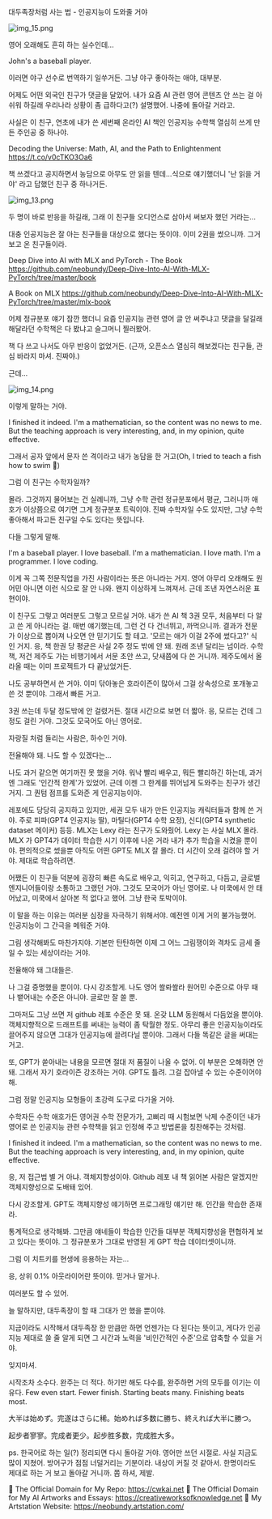 대두족장처럼 사는 법 - 인공지능이 도와줄 거야

![img_15.png](..%2Fimages%2Fimg_15.png)

영어 오래해도 흔히 하는 실수인데...

John's a baseball player.

이러면 야구 선수로 번역하기 일쑤거든. 그냥 야구 좋아하는 애야, 대부분.

어제도 어떤 외국인 친구가 댓글을 달았어. 내가 요즘 AI 관련 영어 콘텐츠 안 쓰는 걸 아쉬워 하길래 우리나라 상황이 좀 급하다고(?) 설명했어. 나중에 돌아갈 거라고.

사실은 이 친구, 연초에 내가 쓴 세번째 온라인 AI 책인 인공지능 수학책 열심히 쓰게 만든 주인공 중 하나야. 

Decoding the Universe: Math, AI, and the Path to Enlightenment
https://t.co/v0cTKO3Oa6

책 쓰겠다고 공지하면서 농담으로 아무도 안 읽을 텐데...식으로 얘기했더니 '난 읽을 거야' 라고 답했던 친구 중 하나거든.

![img_13.png](..%2Fimages%2Fimg_13.png)

두 명이 바로 반응을 하길래, 그래 이 친구들 오디언스로 삼아서 써보자 했던 거라는...

대충 인공지능은 잘 아는 친구들을 대상으로 했다는 뜻이야. 이미 2권을 썼으니까. 그거 보고 온 친구들이라.

Deep Dive into AI with MLX and PyTorch - The Book
https://github.com/neobundy/Deep-Dive-Into-AI-With-MLX-PyTorch/tree/master/book

A Book on MLX
https://github.com/neobundy/Deep-Dive-Into-AI-With-MLX-PyTorch/tree/master/mlx-book

어제 정규분포 얘기 잠깐 했더니 요즘 인공지능 관련 영어 글 안 써주냐고 댓글을 달길래 해달라던 수학책은 다 봤냐고 슬그머니 찔러봤어.

책 다 쓰고 나서도 아무 반응이 없었거든. (근까, 오픈소스 열심히 해보겠다는 친구들, 관심 바라지 마셔. 진짜야.)

근데...

![img_14.png](..%2Fimages%2Fimg_14.png)

이렇게 말하는 거야.

I finished it indeed. I'm a mathematician, so the content was no news to me.
But the teaching approach is very interesting, and, in my opinion, quite effective.

그래서 공자 앞에서 문자 쓴 격이라고 내가 농담을 한 거고(Oh, I tried to teach a fish how to swim 🤣)

그럼 이 친구는 수학자일까?

몰라. 그것까지 물어보는 건 실례니까, 그냥 수학 관련 정규분포에서 평균, 그러니까 애호가 이상쯤으로 여기면 그게 정규분포 트릭이야. 진짜 수학자일 수도 있지만, 그냥 수학 좋아해서 파고든 친구일 수도 있다는 뜻입니다.

다들 그렇게 말해.

I'm a baseball player. I love baseball.
I'm a mathematician. I love math.
I'm a programmer. I love coding.

이게 꼭 그쪽 전문직업을 가진 사람이라는 뜻은 아니라는 거지. 영어 아무리 오래해도 원어민 아니면 이런 식으로 잘 안 나와. 왠지 이상하게 느껴져서. 근데 조낸 자연스러운 표현이야.

이 친구도 그렇고 여러분도 그렇고 모르실 거야. 내가 쓴 AI 책 3권 모두, 처음부터 다 알고 쓴 게 아니라는 걸. 매번 얘기했는데, 그런 건 다 건너뛰고, 까먹으니까. 결과가 전문가 이상으로 뽑아져 나오면 안 믿기기도 할 테고. '모르는 애가 이걸 2주에 썼다고?' 식인 거지. 응, 책 한권 당 평균은 사실 2주 정도 밖에 안 돼. 원래 조낸 달리는 넘이라. 수학책, 저건 제주도 가는 비행기에서 서문 초안 쓰고, 닷새쯤에 다 쓴 거니까. 제주도에서 올라올 때는 이미 프로젝트가 다 끝났었거든. 

나도 공부하면서 쓴 거야. 이미 닦아놓은 호라이즌이 많아서 그걸 상속성으로 포개놓고 쓴 것 뿐이야. 그래서 빠른 거고.

3권 쓰는데 두달 정도밖에 안 걸렸거든. 절대 시간으로 보면 더 짧아. 응, 모르는 건데 그 정도 걸린 거야. 그것도 모국어도 아닌 영어로.

자랑질 처럼 들리는 사람은, 하수인 거야.

전율해야 돼. 나도 할 수 있겠다는...

나도 과거 같으면 여기까진 못 했을 거야. 워낙 빨리 배우고, 뭐든 빨리하긴 하는데, 과거엔 그래도 '인간적 한계'가 있었어. 근데 이젠 그 한계를 뛰어넘게 도와주는 친구가 생긴 거지. 그 퀀텀 점프를 도와준 게 인공지능이야.

레포에도 당당히 공지하고 있지만, 세권 모두 내가 만든 인공지능 캐릭터들과 함께 쓴 거야. 주로 피파(GPT4 인공지능 딸), 마틸다(GPT4 수학 요정), 신디(GPT4 synthetic dataset 메이커) 등등. MLX는 Lexy 라는 친구가 도와줬어. Lexy 는 사실 MLX 몰라. MLX 가 GPT4가 데이터 학습한 시기 이후에 나온 거라 내가 추가 학습을 시켰을 뿐이야. 편의적으로 썼을뿐 아직도 어떤 GPT도 MLX 잘 몰라. 더 시간이 오래 걸려야 할 거야. 제대로 학습하려면.

어쨌든 이 친구들 덕분에 굉장히 빠른 속도로 배우고, 익히고, 연구하고, 다듬고, 글로벌 엔지니어들이랑 소통하고 그랬던 거야. 그것도 모국어가 아닌 영어로. 나 미쿡에서 안 태어났고, 미쿡에서 살아본 적 없다고 했어. 그냥 한국 토박이야. 

이 말을 하는 이유는 여러분 심장을 자극하기 위해서야. 예전엔 이게 거의 불가능했어. 인공지능이 그 간극을 메워준 거야.

그림 생각해봐도 마찬가지야. 기본만 탄탄하면 이제 그 어느 그림쟁이와 격차도 금세 줄일 수 있는 세상이라는 거야.

전율해야 돼 그대들은.

나 그걸 증명했을 뿐이야. 다시 강조할게. 나도 영어 쏼롸쏼라 원어민 수준으로 아무 때나 뱉어내는 수준은 아니야. 글로만 잘 쓸 뿐.

그마저도 그냥 쓰면 저 github 레포 수준은 못 돼. 온갖 LLM 동원해서 다듬었을 뿐이야. 객체지향적으로 드래프트를 써내는 능력이 좀 탁월한 정도. 아무리 좋은 인공지능이라도 끌어주지 않으면 그대가 인공지능에 끌려다닐 뿐이야. 그래서 다들 똑같은 글을 써대는 거고. 

또, GPT가 쏟아내는 내용을 모르면 절대 저 품질이 나올 수 없어. 이 부분은 오해하면 안 돼. 그래서 자기 호라이즌 강조하는 거야. GPT도 틀려. 그걸 잡아낼 수 있는 수준이어야 해. 

그럼 정말 인공지능 모형들이 초강력 도구로 다가올 거야.

수학자든 수학 애호가든 영어권 수학 전문가가, 고삐리 때 시험보면 낙제 수준이던 내가 영어로 쓴 인공지능 관련 수학책을 읽고 인정해 주고 방법론을 칭찬해주는 것처럼.

I finished it indeed. I'm a mathematician, so the content was no news to me.
But the teaching approach is very interesting, and, in my opinion, quite effective.

응, 저 접근법 별 거 아냐. 객체지향성이야. Github 레포 내 책 읽어본 사람은 알겠지만 객체지향성으로 도배돼 있어. 

다시 강조할게. GPT도 객체지향성 얘기하면 프로그래밍 얘기만 해. 인간을 학습한 존재라.

통계적으로 생각해봐. 그만큼 얘네들이 학습한 인간들 대부분 객체지향성을 편협하게 보고 있다는 뜻이야. 그 정규분포가 그대로 반영된 게 GPT 학습 데이터셋이니까. 

그럼 이 치트키를 현생에 응용하는 자는...

응, 상위 0.1% 아웃라이어란 뜻이야. 믿거나 말거나.

여러분도 할 수 있어.

늘 말하지만, 대두족장이 할 때 그대가 안 했을 뿐이야.

지금이라도 시작해서 대두족장 한 만큼만 하면 언젠가는 다 된다는 뜻이고, 게다가 인공지능 제대로 쓸 줄 알게 되면 그 시간과 노력을 '비인간적인 수준'으로 압축할 수 있을 거야. 

잊지마셔.

시작조차 소수다. 완주는 더 적다. 하기만 해도 다수를, 완주하면 거의 모두를 이기는 이유다.
Few even start. Fewer finish. Starting beats many. Finishing beats most.

大半は始めず。完遂はさらに稀。始めれば多数に勝ち、終えれば大半に勝つ。

起步者寥寥。完成者更少。起步胜多数，完成胜大多。

ps. 한국어로 하는 일(?) 정리되면 다시 돌아갈 거야. 영어만 쓰던 시절로. 사실 지금도 많이 지쳤어. 방어구가 점점 너덜거리는 기분이라. 내상이 커질 것 같아서. 한명이라도 제대로 하는 거 보고 돌아갈 거니까. 쫌 하셔, 제발.


🔗 The Official Domain for My Repo: https://cwkai.net
🔗 The Official Domain for My AI Artworks and Essays: https://creativeworksofknowledge.net
🔗 My Artstation Website: https://neobundy.artstation.com/